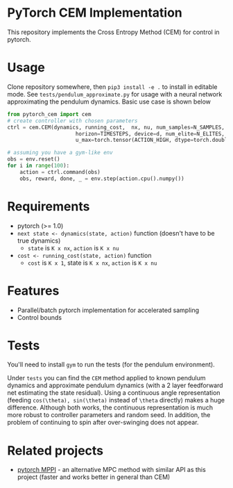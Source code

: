 # PyTorch CEM Implementation
This repository implements the Cross Entropy Method (CEM) for control
in pytorch. 

# Usage
Clone repository somewhere, then `pip3 install -e .` to install in editable mode.
See `tests/pendulum_approximate.py` for usage with a neural network approximating
the pendulum dynamics. Basic use case is shown below

```python
from pytorch_cem import cem
# create controller with chosen parameters
ctrl = cem.CEM(dynamics, running_cost,  nx, nu, num_samples=N_SAMPLES, num_iterations=SAMPLE_ITER,
                      horizon=TIMESTEPS, device=d, num_elite=N_ELITES,
                      u_max=torch.tensor(ACTION_HIGH, dtype=torch.double, device=d), init_cov_diag=1)

# assuming you have a gym-like env
obs = env.reset()
for i in range(100):
    action = ctrl.command(obs)
    obs, reward, done, _ = env.step(action.cpu().numpy())
```

# Requirements
- pytorch (>= 1.0)
- `next state <- dynamics(state, action)` function (doesn't have to be true dynamics)
    - `state` is `K x nx`, `action` is `K x nu`
- `cost <- running_cost(state, action)` function
    - `cost` is `K x 1`, state is `K x nx`, `action` is `K x nu`

# Features
- Parallel/batch pytorch implementation for accelerated sampling
- Control bounds

# Tests
You'll need to install `gym` to run the tests (for the pendulum environment).

Under `tests` you can find the `CEM` method applied to known pendulum dynamics
and approximate pendulum dynamics (with a 2 layer feedforward net 
estimating the state residual). Using a continuous angle representation
(feeding `cos(\theta), sin(\theta)` instead of `\theta` directly) makes
a huge difference. Although both works, the continuous representation
is much more robust to controller parameters and random seed. In addition,
the problem of continuing to spin after over-swinging does not appear.


# Related projects
- [pytorch MPPI](https://github.com/LemonPi/pytorch_mppi) - an alternative MPC method with similar API as this project
(faster and works better in general than CEM)